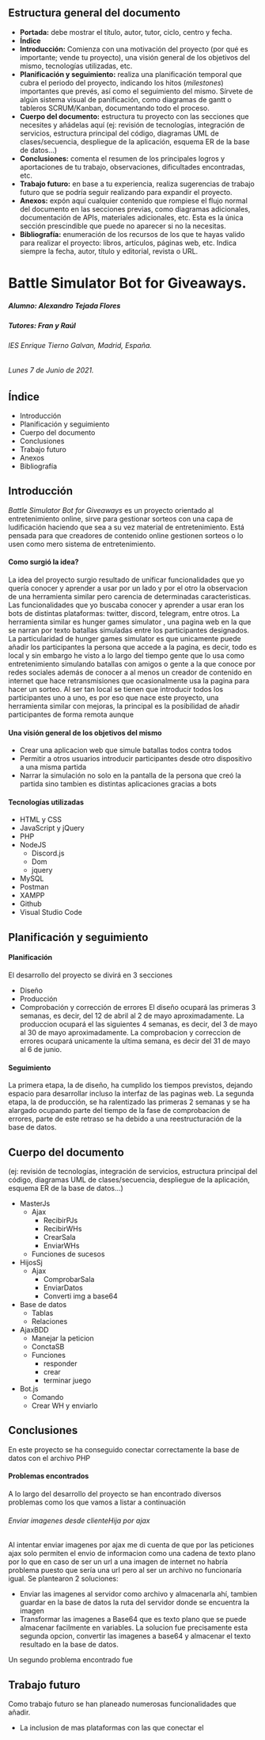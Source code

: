## Estructura general del documento

- **Portada:** debe mostrar el título, autor, tutor, ciclo, centro y fecha.
- **Índice**
- **Introducción:** Comienza con una motivación del proyecto (por qué es importante; vende tu proyecto), una visión general de los objetivos del mismo, tecnologías utilizadas, etc.
- **Planificación y seguimiento:** realiza una planificación temporal que cubra el periodo del proyecto, indicando los hitos (*milestones*) importantes que prevés, así como el seguimiento del mismo. Sírvete de algún sistema visual de panificación, como diagramas de gantt o tableros SCRUM/Kanban, documentando todo el proceso.
- **Cuerpo del documento:** estructura tu proyecto con las secciones que necesites y añádelas aquí (ej: revisión de tecnologías, integración de servicios, estructura principal del código, diagramas UML de clases/secuencia, despliegue de la aplicación, esquema ER de la base de datos...)
- **Conclusiones:** comenta el resumen de los principales logros y aportaciones de tu trabajo, observaciones, dificultades encontradas, etc.
- **Trabajo futuro:** en base a tu experiencia, realiza sugerencias de trabajo futuro que se podría seguir realizando para expandir el proyecto.
- **Anexos:** expón aquí cualquier contenido que rompiese el flujo normal del documento en las secciones previas, como diagramas adicionales, documentación de APIs, materiales adicionales, etc. Esta es la única sección prescindible que puede no aparecer si no la necesitas.
- **Bibliografía:** enumeración de los recursos de los que te hayas valido para realizar el proyecto: libros, artículos, páginas web, etc. Indica siempre la fecha, autor, título y editorial, revista o URL.

# Battle Simulator Bot for Giveaways.
<!-- 
## Portada
### Battle Simulator Bot for Giveaways. -->
##### Alumno: Alexandro Tejada Flores
##### Tutores: Fran y Raúl
###### IES Enrique Tierno Galvan, Madrid, España.
###### Lunes 7 de Junio de 2021.

## Índice
 - Introducción
 - Planificación y seguimiento
 - Cuerpo del documento
 - Conclusiones
 - Trabajo futuro
 - Anexos
 - Bibliografía

## Introducción
_Battle Simulator Bot for Giveaways_ es un proyecto orientado al entretenimiento online, sirve para gestionar sorteos con una capa de ludificación haciendo que sea a su vez material de entretenimiento.
Está pensada para que creadores de contenido online gestionen sorteos o lo usen como mero sistema de entretenimiento.

#### Como surgió la idea?
La idea del proyecto surgio resultado de unificar funcionalidades que yo quería conocer y aprender a usar por un lado y por el otro la observacion de una herramienta similar pero carencia de determinadas caracteristicas. Las funcionalidades que yo buscaba conocer y aprender a usar eran los bots de distintas plataformas: twitter, discord, telegram, entre otros.
La herramienta similar es hunger games simulator , una pagina web en la que se narran por texto batallas simuladas entre los participantes designados.
La particularidad de hunger games simulator es que unicamente puede añadir los participantes la persona que accede a la pagina, es decir, todo es local y sin embargo he visto a lo largo del tiempo gente que lo usa como entretenimiento simulando batallas con amigos o gente a la que conoce por redes sociales además de conocer a al menos un creador de contenido en internet que hace retransmisiones que ocasionalmente usa la pagina para hacer un sorteo. Al ser tan local se tienen que introducir todos los participantes uno a uno, es por eso que nace este proyecto, una herramienta similar con mejoras, la principal es la posibilidad de añadir participantes de forma remota aunque

#### Una visión general de los objetivos del mismo
 - Crear una aplicacion web que simule batallas todos contra todos
 - Permitir a otros usuarios introducir participantes desde otro dispositivo a una misma partida
 - Narrar la simulación no solo en la pantalla de la persona que creó la partida sino tambien es distintas aplicaciones gracias a bots

#### Tecnologías utilizadas
 - HTML y CSS
 - JavaScript y jQuery
 - PHP
 - NodeJS
    - Discord.js
    - Dom
    - jquery
 - MySQL
 - Postman
 - XAMPP
 - Github
 - Visual Studio Code

## Planificación y seguimiento

#### Planificación
El desarrollo del proyecto se divirá en 3 secciones
 - Diseño
 - Producción
 - Comprobación y corrección de errores
El diseño ocupará las primeras 3 semanas, es decir, del 12 de abril al 2 de mayo aproximadamente.
La produccion ocupará el las siguientes 4 semanas, es decir, del 3 de mayo al 30 de mayo aproximadamente.
La comprobacion y correccion de errores ocupará unicamente la ultima semana, es decir del 31 de mayo al 6 de junio.

#### Seguimiento
La primera etapa, la de diseño, ha cumplido los tiempos previstos, dejando espacio para desarrollar incluso la interfaz de las paginas web.
La segunda etapa, la de producción, se ha ralentizado las primeras 2 semanas y se ha alargado ocupando parte del tiempo de la fase de comprobacion de errores, parte de este retraso se ha debido a una reestructuración de la base de datos.

## Cuerpo del documento
(ej: revisión de tecnologías, integración de servicios, estructura principal del código, diagramas UML de clases/secuencia, despliegue de la aplicación, esquema ER de la base de datos...)
 - MasterJs
     - Ajax
         - RecibirPJs
         - RecibirWHs
         - CrearSala
         - EnviarWHs
     - Funciones de sucesos
 - HijosSj
     - Ajax
         - ComprobarSala
         - EnviarDatos
         - Converti img a base64
 - Base de datos
     - Tablas
     - Relaciones
 - AjaxBDD
     - Manejar la peticion
     - ConctaSB
     - Funciones
         - responder
         - crear
         - terminar juego
 - Bot.js
     - Comando
     - Crear WH y enviarlo

## Conclusiones
<!-- cosas conseguidas, inconvenientes encontrados, etc. -->
En este proyecto se ha conseguido conectar correctamente la base de datos con el archivo PHP
#### Problemas encontrados
A lo largo del desarrollo del proyecto se han encontrado diversos problemas como los que vamos a listar a continuación
###### Enviar imagenes desde clienteHija por ajax
Al intentar enviar imagenes por ajax me di cuenta de que por las peticiones ajax solo permiten el envio de informacion como una cadena de texto plano por lo que en caso de ser un url a una imagen de internet no habría problema puesto que sería una url pero al ser un archivo no funcionaría igual. Se plantearon 2 soluciones:
 - Enviar las imagenes al servidor como archivo y almacenarla ahí, tambien guardar en la base de datos la ruta del servidor donde se encuentra la imagen
 - Transformar las imagenes a Base64 que es texto plano que se puede almacenar facilmente en variables.
La solucion fue precisamente esta segunda opcion, convertir las imagenes a base64 y almacenar el texto resultado en la base de datos.

Un segundo problema encontrado fue

## Trabajo futuro
Como trabajo futuro se han planeado numerosas funcionalidades que añadir.
 - La inclusion de mas plataformas con las que conectar el  

